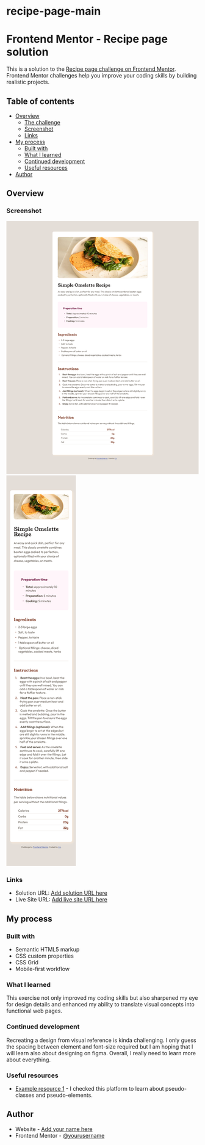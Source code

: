 # recipe-page-main

# Frontend Mentor - Recipe page solution

This is a solution to the [Recipe page challenge on Frontend Mentor](https://www.frontendmentor.io/challenges/recipe-page-KiTsR8QQKm). Frontend Mentor challenges help you improve your coding skills by building realistic projects.

## Table of contents

- [Overview](#overview)
  - [The challenge](#the-challenge)
  - [Screenshot](#screenshot)
  - [Links](#links)
- [My process](#my-process)
  - [Built with](#built-with)
  - [What I learned](#what-i-learned)
  - [Continued development](#continued-development)
  - [Useful resources](#useful-resources)
- [Author](#author)

## Overview

### Screenshot

![](./images/desktop-design.png)
![](./images/mobile-design.png)

### Links

- Solution URL: [Add solution URL here](https://www.frontendmentor.io/solutions/responsive-recipe-landing-page-tbaL_U-rRp)
- Live Site URL: [Add live site URL here](https://stunning-torrone-d98744.netlify.app/)

## My process

### Built with

- Semantic HTML5 markup
- CSS custom properties
- CSS Grid
- Mobile-first workflow

### What I learned

This exercise not only improved my coding skills but also sharpened my eye for design details and enhanced my ability to translate visual concepts into functional web pages.

### Continued development

Recreating a design from visual reference is kinda challenging. I only guess the spacing between element and font-size required but I am hoping that I will learn also about designing on figma. Overall, I really need to learn more about everything.

### Useful resources

- [Example resource 1](https://developer.mozilla.org/en-US/) - I checked this platform to learn about pseudo-classes and pseudo-elements.

## Author

- Website - [Add your name here](https://www.your-site.com)
- Frontend Mentor - [@yourusername](https://www.frontendmentor.io/profile/Coder-Liz)
